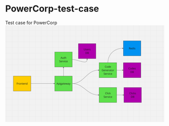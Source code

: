 # PowerCorp-test-case
Test case for PowerCorp
<img src="https://github.com/Microservice-Projects-Jimmy/PowerCorp-test-case/blob/main/System-Design.png" alt="system design">
